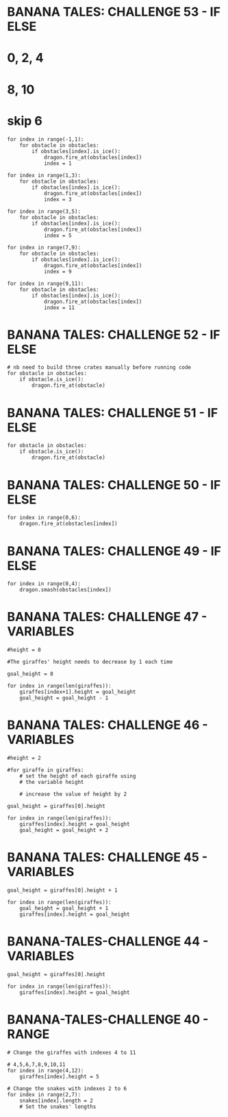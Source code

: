# BANANA TALES: CHALLENGE 53 - IF ELSE
# 0, 2, 4 
#  8, 10
# skip 6
````
for index in range(-1,1):
    for obstacle in obstacles:
        if obstacles[index].is_ice():
            dragon.fire_at(obstacles[index])
            index = 1
            
for index in range(1,3):
    for obstacle in obstacles:
        if obstacles[index].is_ice():
            dragon.fire_at(obstacles[index])
            index = 3
            
for index in range(3,5):
    for obstacle in obstacles:
        if obstacles[index].is_ice():
            dragon.fire_at(obstacles[index])
            index = 5

for index in range(7,9):
    for obstacle in obstacles:
        if obstacles[index].is_ice():
            dragon.fire_at(obstacles[index])
            index = 9

for index in range(9,11):
    for obstacle in obstacles:
        if obstacles[index].is_ice():
            dragon.fire_at(obstacles[index])
            index = 11

````

# BANANA TALES: CHALLENGE 52 - IF ELSE
````
# nb need to build three crates manually before running code
for obstacle in obstacles:
    if obstacle.is_ice():
        dragon.fire_at(obstacle)
````

# BANANA TALES: CHALLENGE 51 - IF ELSE
````
for obstacle in obstacles:
    if obstacle.is_ice():
        dragon.fire_at(obstacle)
````

# BANANA TALES: CHALLENGE 50 - IF ELSE
````
for index in range(0,6):
    dragon.fire_at(obstacles[index])
````



# BANANA TALES: CHALLENGE 49 - IF ELSE
````
for index in range(0,4):
    dragon.smash(obstacles[index])
````

# BANANA TALES: CHALLENGE 47 - VARIABLES
````
#height = 8

#The giraffes' height needs to decrease by 1 each time
    
goal_height = 8

for index in range(len(giraffes)):
    giraffes[index+1].height = goal_height 
    goal_height = goal_height - 1
````
# BANANA TALES: CHALLENGE 46 - VARIABLES

````
#height = 2

#for giraffe in giraffes:
    # set the height of each giraffe using
    # the variable height
    
    # increase the value of height by 2
    
goal_height = giraffes[0].height

for index in range(len(giraffes)):
    giraffes[index].height = goal_height 
    goal_height = goal_height + 2
````

# BANANA TALES: CHALLENGE 45 - VARIABLES

````
goal_height = giraffes[0].height + 1

for index in range(len(giraffes)):
    goal_height = goal_height + 1
    giraffes[index].height = goal_height 

````


# BANANA-TALES-CHALLENGE 44 - VARIABLES

````
goal_height = giraffes[0].height

for index in range(len(giraffes)):
    giraffes[index].height = goal_height      
````



# BANANA-TALES-CHALLENGE 40 - RANGE  
```
# Change the giraffes with indexes 4 to 11

# 4,5,6,7,8,9,10,11
for index in range(4,12):
    giraffes[index].height = 5
    
# Change the snakes with indexes 2 to 6
for index in range(2,7):
    snakes[index].length = 2
    # Set the snakes' lengths






